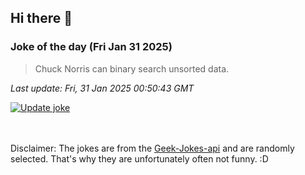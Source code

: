 ## Hi there 👋

### Joke of the day (Fri Jan 31 2025)
<!-- joke -->
>Chuck Norris can binary search unsorted data.
<!-- /joke -->

*Last update: Fri, 31 Jan 2025 00:50:43 GMT*

[![Update joke](https://github.com/nclskfm/nclskfm/actions/workflows/joke.yml/badge.svg)](https://github.com/nclskfm/nclskfm/actions/workflows/joke.yml)

<br><br>
Disclaimer: The jokes are from the [Geek-Jokes-api](https://github.com/sameerkumar18/geek-joke-api) and are randomly selected. That's why they are unfortunately often not funny. :D
